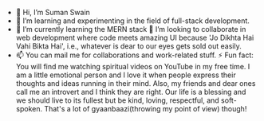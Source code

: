 - 👋 Hi, I’m Suman Swain
- 👀 I’m learning and experimenting in the field of full-stack development.
- 🌱 I’m currently learning the MERN stack
💞️ I’m looking to collaborate in web development where code meets amazing UI because 'Jo Dikhta Hai Vahi Bikta Hai', i.e., whatever is dear to our eyes gets sold out easily.
- 📫 You can mail me for collaborations and work-related stuff.
  ⚡ Fun fact: You will find me watching spiritual videos on YouTube in my free time. I am a little emotional person and I love it when people express their thoughts and ideas running in their mind. Also, my friends and dear ones call me an introvert and I think they are right. Our life is a blessing and we should live to its fullest but be kind, loving, respectful, and soft-spoken. That's a lot of gyaanbaazi(throwing my point of view) though!   

<!---
Ubermansch-learner/Ubermansch-learner is a ✨ special ✨ repository because its `README.md` (this file) appears on your GitHub profile.
You can click the Preview link to take a look at your changes.
--->
